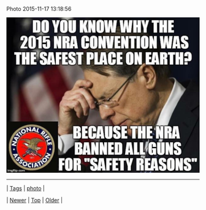 <!--
title: Photo 2015-11-17 13
date: 2020-06-28T15:27:00.099Z
tags: photo
-->


Photo 2015-11-17 13:18:56

![](133399950973-0.jpg)

<!--BOTTOM-POST-NAVIGATION-->
---

| [Tags](tags.md) | [photo](tag-photo.md) |

| [Newer](133250260239.md) | [Top](index.md) | [Older](133486423399.md) |